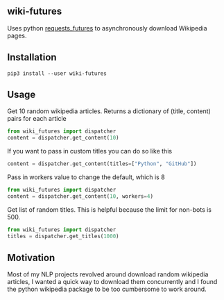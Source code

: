 wiki-futures
------------

Uses python [requests_futures](https://github.com/ross/requests-futures) to asynchronously download Wikipedia pages.

Installation
------------

`pip3 install --user wiki-futures`

Usage
-----

Get 10 random wikipedia articles. Returns a dictionary of (title, content) pairs for each article
```python
from wiki_futures import dispatcher
content = dispatcher.get_content(10)
```

If you want to pass in custom titles you can do so like this
```python
content = dispatcher.get_content(titles=["Python", "GitHub"])
```

Pass in workers value to change the default, which is 8
```python
from wiki_futures import dispatcher
content = dispatcher.get_content(10, workers=4)
```

Get list of random titles. This is helpful because the limit for non-bots is 500.
```python
from wiki_futures import dispatcher
titles = dispatcher.get_titles(1000)
```


Motivation
----------

Most of my NLP projects revolved around download random wikipedia articles, I wanted a quick way to download them
concurrently and I found the python wikipedia package to be too cumbersome to work around.